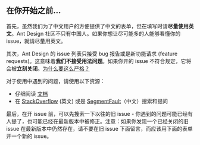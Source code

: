 ## 在你开始之前...

首先，虽然我们为了中文用户的方便提供了中文的表单，但在填写时请**尽量使用英文**。Ant Design 社区不只有中国人。如果你想让尽可能多的人能够看懂你的 issue，就请尽量用英文。

其次，Ant Design 的 issue 列表只接受 bug 报告或是新功能请求 (feature requests)。这意味着**我们不接受用法问题**。如果你开的 issue 不符合规定，它将会被**立刻关闭**。[为什么要这么严格？](#intro-modal)

对于使用中遇到的问题，请使用以下资源：

- 仔细阅读 <a href="https://ant.design/docs/react/introduce-cn" target="_blank">文档</a>
- 在 <a href="https://stackoverflow.com/questions/ask?tags=antd" target="_blank">StackOverflow</a> (英文) 或是 <a href="https://segmentfault.com/t/antd" target="_blank">SegmentFault</a>（中文）搜索和提问

最后，在开 issue 前，可以先搜索一下以往的旧 issue - 你遇到的问题可能已经有人提了，也可能已经在最新版本中被修正。注意：如果你发现一个已经关闭的旧 issue 在最新版本中仍然存在，请不要在旧 issue 下面留言，而应该用下面的表单开一个新的 issue。
